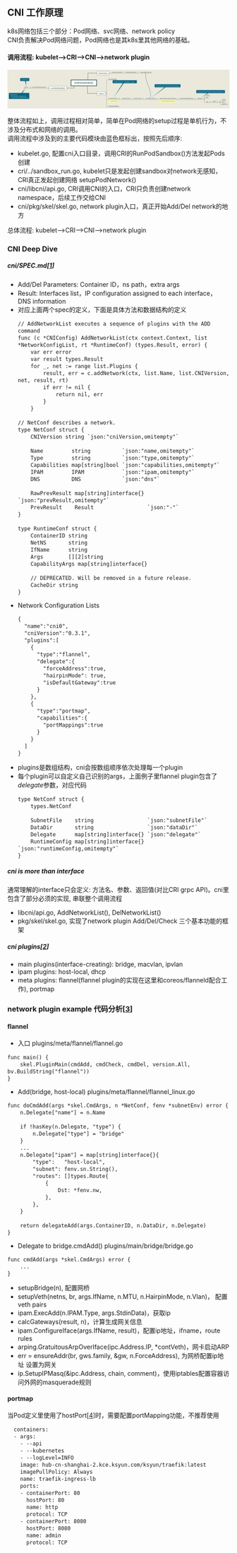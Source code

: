 ## CNI 工作原理

k8s网络包括三个部分：Pod网络、svc网络、network policy<br>
CNI负责解决Pod网络问题，Pod网络也是其k8s里其他网络的基础。

#### 调用流程: kubelet-->CRI-->CNI-->network plugin

![cni-call](pics/cni-process.png) 

整体流程如上，调用过程相对简单，简单在Pod网络的setup过程是单机行为，不涉及分布式和网络的调用。<br>
调用流程中涉及到的主要代码模块由蓝色框标出，按照先后顺序:

- kubelet.go, 配置cni入口目录，调用CRI的RunPodSandbox()方法发起Pods创建
- cri/../sandbox_run.go, kubelet只是发起创建sandbox对network无感知，CRI真正发起创建网络 setupPodNetwork()
- cni/libcni/api.go, CRI调用CNI的入口，CRI只负责创建network namespace，后续工作交给CNI
- cni/pkg/skel/skel.go, network plugin入口，真正开始Add/Del network的地方

总体流程: kubelet-->CRI-->CNI-->network plugin

### CNI Deep Dive

##### cni/SPEC.md[[1]]

- Add/Del Parameters: Container ID，ns path，extra args
- Result: Interfaces list，IP configuration assigned to each interface， DNS information
- 对应上面两个spec的定义，下面是具体方法和数据结构的定义
    ```$xslt
    // AddNetworkList executes a sequence of plugins with the ADD command
    func (c *CNIConfig) AddNetworkList(ctx context.Context, list *NetworkConfigList, rt *RuntimeConf) (types.Result, error) {
        var err error
        var result types.Result
        for _, net := range list.Plugins {
            result, err = c.addNetwork(ctx, list.Name, list.CNIVersion, net, result, rt)
            if err != nil {
                return nil, err
            }
        }
     
    // NetConf describes a network.
    type NetConf struct {
        CNIVersion string `json:"cniVersion,omitempty"`
    
        Name         string          `json:"name,omitempty"`
        Type         string          `json:"type,omitempty"`
        Capabilities map[string]bool `json:"capabilities,omitempty"`
        IPAM         IPAM            `json:"ipam,omitempty"`
        DNS          DNS             `json:"dns"`
    
        RawPrevResult map[string]interface{} `json:"prevResult,omitempty"`
        PrevResult    Result                 `json:"-"`
    } 
    
    type RuntimeConf struct {
        ContainerID string
        NetNS       string
        IfName      string
        Args        [][2]string
        CapabilityArgs map[string]interface{}
    
        // DEPRECATED. Will be removed in a future release.
        CacheDir string
    }
    ```
- Network Configuration Lists
    ```$xslt
    {
      "name":"cni0",
      "cniVersion":"0.3.1",
      "plugins":[
        {
          "type":"flannel",
          "delegate":{
            "forceAddress":true,
            "hairpinMode": true,
            "isDefaultGateway":true
          }
        },
        {
          "type":"portmap",
          "capabilities":{
            "portMappings":true
          }
        }
      ]
    }
    ```
- plugins是数组结构，cni会按数组顺序依次处理每一个plugin
- 每个plugin可以自定义自己识别的args，上面例子里flannel plugin包含了*delegate*参数，对应代码
    ```$xslt
    type NetConf struct {
        types.NetConf
    
        SubnetFile    string                 `json:"subnetFile"`
        DataDir       string                 `json:"dataDir"`
        Delegate      map[string]interface{} `json:"delegate"`
        RuntimeConfig map[string]interface{} `json:"runtimeConfig,omitempty"`
    }
    ```
   
##### cni is more than interface

通常理解的interface只会定义: 方法名、参数、返回值(对比CRI grpc API)。cni里包含了部分必须的实现, 串联整个调用流程
- libcni/api.go, AddNetworkList(), DelNetworkList()
- pkg/skel/skel.go,  实现了network plugin Add/Del/Check 三个基本功能的框架


##### cni plugins[[2]]
- main plugins(interface-creating): bridge, macvlan, ipvlan
- ipam plugins: host-local, dhcp
- meta plugins: flannel(flannel plugin的实现在这里和coreos/flanneld配合工作), portmap


### network plugin example 代码分析[[3]]

#### flannel

- 入口 plugins/meta/flannel/flannel.go
```$xslt
func main() {
	skel.PluginMain(cmdAdd, cmdCheck, cmdDel, version.All, bv.BuildString("flannel"))
}
```

- Add(bridge, host-local) plugins/meta/flannel/flannel_linux.go
```$xslt
func doCmdAdd(args *skel.CmdArgs, n *NetConf, fenv *subnetEnv) error {
	n.Delegate["name"] = n.Name

	if !hasKey(n.Delegate, "type") {
		n.Delegate["type"] = "bridge"
	}
    ...
	n.Delegate["ipam"] = map[string]interface{}{
		"type":   "host-local",
		"subnet": fenv.sn.String(),
		"routes": []types.Route{
			{
				Dst: *fenv.nw,
			},
		},
	}

	return delegateAdd(args.ContainerID, n.DataDir, n.Delegate)
}
```

- Delegate to bridge.cmdAdd() plugins/main/bridge/bridge.go
```$xslt
func cmdAdd(args *skel.CmdArgs) error {
    ...
}
```
- setupBridge(n), 配置网桥
- setupVeth(netns, br, args.IfName, n.MTU, n.HairpinMode, n.Vlan)， 配置veth pairs
- ipam.ExecAdd(n.IPAM.Type, args.StdinData)，获取ip
- calcGateways(result, n)，计算生成网关信息
- ipam.ConfigureIface(args.IfName, result)，配置ip地址，ifname，route rules
- arping.GratuitousArpOverIface(ipc.Address.IP, *contVeth)，网卡启动ARP
- err = ensureAddr(br, gws.family, &gw, n.ForceAddress), 为网桥配置ip地址 设置为网关
- ip.SetupIPMasq(&ipc.Address, chain, comment)，使用iptables配置容器访问外网的masquerade规则

#### portmap

当Pod定义里使用了hostPort[[4]]时，需要配置portMapping功能，不推荐使用

```$xslt
  containers:
  - args:
    - --api
    - --kubernetes
    - --logLevel=INFO
    image: hub-cn-shanghai-2.kce.ksyun.com/ksyun/traefik:latest
    imagePullPolicy: Always
    name: traefik-ingress-lb
    ports:
    - containerPort: 80
      hostPort: 80
      name: http
      protocol: TCP
    - containerPort: 8080
      hostPort: 8080
      name: admin
      protocol: TCP
```

[1]: https://github.com/containernetworking/cni/blob/master/SPEC.md
[2]: https://github.com/containernetworking/plugins
[3]: https://www.flftuu.com/2019/03/01/CNI%E7%BD%91%E7%BB%9C%E6%9E%B6%E6%9E%84%E8%A7%A3%E6%9E%90/
[4]: https://kubernetes.io/docs/reference/generated/kubernetes-api/v1.18/#containerport-v1-core